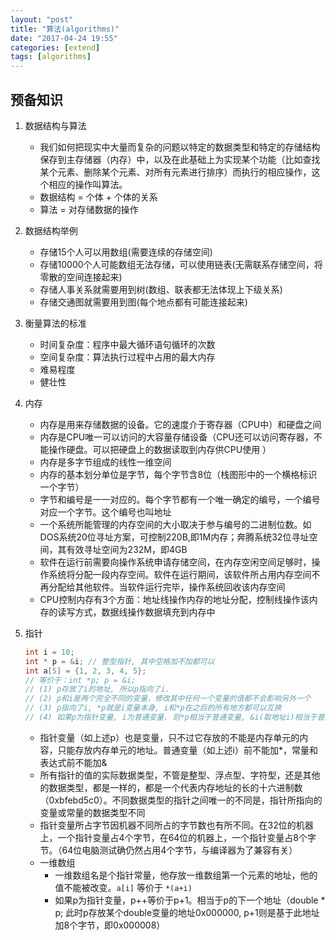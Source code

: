 ```yaml
---
layout: "post"
title: "算法(algorithms)"
date: "2017-04-24 19:55"
categories: [extend]
tags: [algorithms]
---
```


## 预备知识

1. 数据结构与算法
    - 我们如何把现实中大量而复杂的问题以特定的数据类型和特定的存储结构保存到主存储器（内存）中，以及在此基础上为实现某个功能（比如查找某个元素、删除某个元素、对所有元素进行排序）而执行的相应操作，这个相应的操作叫算法。
	- 数据结构 = 个体 + 个体的关系
	- 算法 = 对存储数据的操作

2. 数据结构举例
    - 存储15个人可以用数组(需要连续的存储空间)
	- 存储10000个人可能数组无法存储，可以使用链表(无需联系存储空间，将零散的空间连接起来)
	- 存储人事关系就需要用到树(数组、联表都无法体现上下级关系)
	- 存储交通图就需要用到图(每个地点都有可能连接起来)

3. 衡量算法的标准
	- 时间复杂度：程序中最大循环语句循环的次数
	- 空间复杂度：算法执行过程中占用的最大内存
	- 难易程度
	- 健壮性

4. 内存
	- 内存是用来存储数据的设备。它的速度介于寄存器（CPU中）和硬盘之间
	- 内存是CPU唯一可以访问的大容量存储设备（CPU还可以访问寄存器，不能操作硬盘。可以把硬盘上的数据读取到内存供CPU使用 ）
	- 内存是多字节组成的线性一维空间
	- 内存的基本划分单位是字节，每个字节含8位（栈图形中的一个横格标识一个字节）
	- 字节和编号是一一对应的。每个字节都有一个唯一确定的编号，一个编号对应一个字节。这个编号也叫地址
	- 一个系统所能管理的内存空间的大小取决于参与编号的二进制位数。如DOS系统20位寻址方案，可控制220B,即1M内存；奔腾系统32位寻址空间，其有效寻址空间为232M，即4GB
	- 软件在运行前需要向操作系统申请存储空间，在内存空闲空间足够时，操作系统将分配一段内存空间。软件在运行期间，该软件所占用内存空间不再分配给其他软件。当软件运行完毕，操作系统回收该内存空间
	- CPU控制内存有3个方面：地址线操作内存的地址分配，控制线操作该内存的读写方式，数据线操作数据填充到内存中

5. 指针

    ```c++
    int i = 10;
    int * p = &i; // 整型指针, 其中空格加不加都可以
    int a[5] = {1, 2, 3, 4, 5};
    // 等价于：int *p; p = &i;
    // (1) p存放了i的地址, 所以p指向了i.
    // (2) p和i是两个完全不同的变量，修改其中任何一个变量的值都不会影响另外一个
    // (3) p指向了i, *p就是i变量本身, i和*p在之后的所有地方都可以互换
    // (4) 如果p为指针变量, i为普通变量. 则*p相当于普通变量, &i(取地址i)相当于普通变量的地址
    ```

	- 指针变量（如上述p）也是变量，只不过它存放的不能是内存单元的内容，只能存放内存单元的地址。普通变量（如上述i）前不能加*，常量和表达式前不能加&
	- 所有指针的值的实际数据类型，不管是整型、浮点型、字符型，还是其他的数据类型，都是一样的，都是一个代表内存地址的长的十六进制数（0xbfebd5c0）。不同数据类型的指针之间唯一的不同是，指针所指向的变量或常量的数据类型不同
	- 指针变量所占字节因机器不同所占的字节数也有所不同。在32位的机器上，一个指针变量占4个字节，在64位的机器上，一个指针变量占8个字节。（64位电脑测试确仍然占用4个字节，与编译器为了兼容有关）
	- 一维数组
		- 一维数组名是个指针常量，他存放一维数组第一个元素的地址，他的值不能被改变。`a[i]` 等价于 `*(a+i)`
		- 如果p为指针变量，p++等价于p+1。相当于p的下一个地址（double * p; 此时p存放某个double变量的地址0x000000, p+1则是基于此地址加8个字节，即0x000008）
